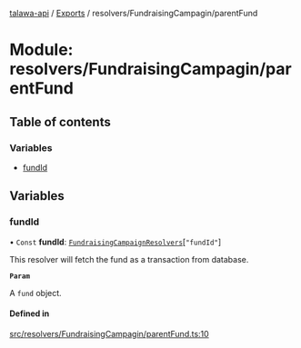 [talawa-api](../README.md) / [Exports](../modules.md) / resolvers/FundraisingCampagin/parentFund

# Module: resolvers/FundraisingCampagin/parentFund

## Table of contents

### Variables

- [fundId](resolvers_FundraisingCampagin_parentFund.md#fundid)

## Variables

### fundId

• `Const` **fundId**: [`FundraisingCampaignResolvers`](types_generatedGraphQLTypes.md#fundraisingcampaignresolvers)[``"fundId"``]

This resolver will fetch the fund as a transaction from database.

**`Param`**

A `fund` object.

#### Defined in

[src/resolvers/FundraisingCampagin/parentFund.ts:10](https://github.com/PalisadoesFoundation/talawa-api/blob/c766886/src/resolvers/FundraisingCampagin/parentFund.ts#L10)
